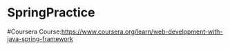 # SpringPractice
#Coursera Course:https://www.coursera.org/learn/web-development-with-java-spring-framework
